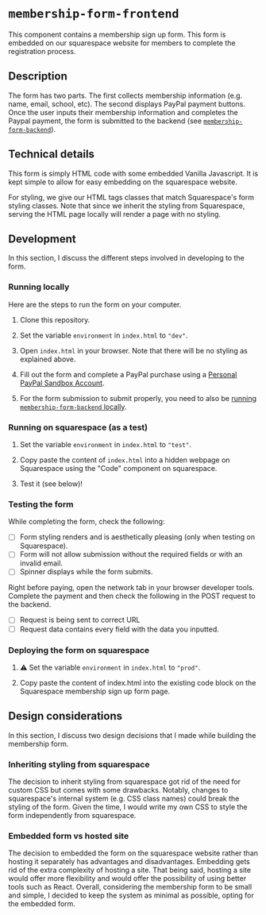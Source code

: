 # `membership-form-frontend`

This component contains a membership sign up form. This form is embedded on our squarespace website for members to complete the registration process.

## Description

The form has two parts. The first collects membership information (e.g. name, email, school, etc).
The second displays PayPal payment buttons.
Once the user inputs their membership information and completes the Paypal payment, the form is submitted to the backend
(see [`membership-form-backend`](../membership-form-backend)).

## Technical details

This form is simply HTML code with some embedded Vanilla Javascript.
It is kept simple to allow for easy embedding on the squarespace website.

For styling, we give our HTML tags classes that match Squarespace's form styling classes.
Note that since we inherit the styling from Squarespace, serving the HTML page locally will render a page with no styling.

## Development

In this section, I discuss the different steps involved in developing to the form.

### Running locally

Here are the steps to run the form on your computer.

1. Clone this repository.

2. Set the variable `environment` in `index.html` to `"dev"`.

3. Open `index.html` in your browser. Note that there will be no styling as explained above.

4. Fill out the form and complete a PayPal purchase using a [Personal PayPal Sandbox Account](https://developer.paypal.com/docs/api-basics/sandbox/accounts/).

5. For the form submission to submit properly, you need to also be [running `membership-form-backend` locally](../membership-form-backend/README.md).

### Running on squarespace (as a test)

1. Set the variable `environment` in `index.html` to `"test"`.

2. Copy paste the content of `index.html` into a hidden webpage on Squarespace using the "Code" component on squarespace.

3. Test it (see below)!

### Testing the form

While completing the form, check the following:

- [ ] Form styling renders and is aesthetically pleasing (only when testing on Squarespace).
- [ ] Form will not allow submission without the required fields or with an invalid email.
- [ ] Spinner displays while the form submits.

Right before paying, open the network tab in your browser developer tools.
Complete the payment and then check the following in the POST request to the backend.

- [ ] Request is being sent to correct URL
- [ ] Request data contains every field with the data you inputted.

### Deploying the form on squarespace

1. :warning: Set the variable `environment` in `index.html` to `"prod"`.

2. Copy paste the content of index.html into the existing code block on the Squarespace membership sign up form page.

## Design considerations

In this section, I discuss two design decisions that I made while building the membership form.

### Inheriting styling from squarespace

The decision to inherit styling from squarespace got rid of the need for custom CSS but comes with some drawbacks.
Notably, changes to squarespace's internal system (e.g. CSS class names) could break the styling of the form.
Given the time, I would write my own CSS to style the form independently from squarespace.

### Embedded form vs hosted site

The decision to embedded the form on the squarespace website rather than hosting it separately has advantages and disadvantages.
Embedding gets rid of the extra complexity of hosting a site.
That being said, hosting a site would offer more flexibility and would offer the possibility of using better tools such as React.
Overall, considering the membership form to be small and simple, I decided to keep the system as minimal as possible, opting for the embedded form.